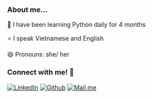 ### About me...

🔭 I have been learning Python daily for 4 months

⭐ I speak Vietnamese and English

😄 Pronouns: she/ her



### Connect with me! 💬

[<img target="_blank" src="https://img.icons8.com/bubbles/100/000000/linkedin.png" title="LinkedIn">](https://www.linkedin.com/in/thaimynguyen/)  [<img target="_blank" src="https://img.icons8.com/bubbles/100/000000/github.png" title="Github">](https://github.com/thaimynguyen) [<img target="_blank" src="https://img.icons8.com/bubbles/100/000000/secured-letter.png" title="Mail me">](mailto:thaimynguyen@gmail.com)
